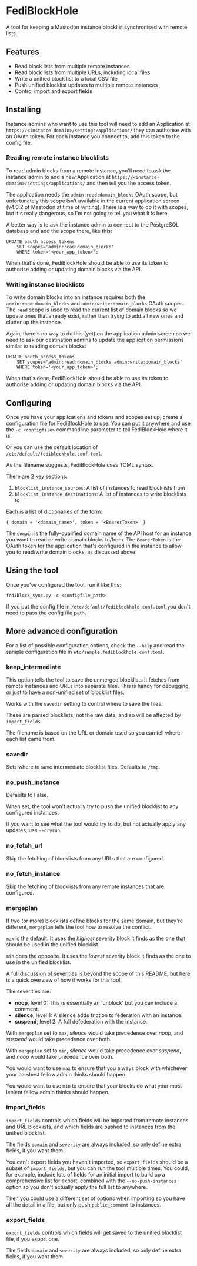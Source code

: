 # FediBlockHole

A tool for keeping a Mastodon instance blocklist synchronised with remote lists.

## Features

 - Read block lists from multiple remote instances
 - Read block lists from multiple URLs, including local files
 - Write a unified block list to a local CSV file
 - Push unified blocklist updates to multiple remote instances
 - Control import and export fields

## Installing

Instance admins who want to use this tool will need to add an Application at
`https://<instance-domain>/settings/applications/` they can authorise with an
OAuth token. For each instance you connect to, add this token to the config file.

### Reading remote instance blocklists

To read admin blocks from a remote instance, you'll need to ask the instance admin to add a new Application at `https://<instance-domain>/settings/applications/` and then tell you the access token.

The application needs the `admin:read:domain_blocks` OAuth scope, but unfortunately this
scope isn't available in the current application screen (v4.0.2 of Mastodon at
time of writing). There is a way to do it with scopes, but it's really
dangerous, so I'm not going to tell you what it is here.

A better way is to ask the instance admin to connect to the PostgreSQL database
and add the scope there, like this:

```
UPDATE oauth_access_tokens
    SET scopes='admin:read:domain_blocks'
    WHERE token='<your_app_token>';
```

When that's done, FediBlockHole should be able to use its token to authorise
adding or updating domain blocks via the API.

### Writing instance blocklists

To write domain blocks into an instance requires both the
`admin:read:domain_blocks` and `admin:write:domain_blocks` OAuth scopes. The
`read` scope is used to read the current list of domain blocks so we update ones
that already exist, rather than trying to add all new ones and clutter up the
instance.

Again, there's no way to do this (yet) on the application admin
screen so we need to ask our destination admins to update the application
permissions similar to reading domain blocks:

```
UPDATE oauth_access_tokens
    SET scopes='admin:read:domain_blocks admin:write:domain_blocks'
    WHERE token='<your_app_token>';
```

When that's done, FediBlockHole should be able to use its token to authorise
adding or updating domain blocks via the API.

## Configuring

Once you have your applications and tokens and scopes set up, create a
configuration file for FediBlockHole to use. You can put it anywhere and use the
`-c <configfile>` commandline parameter to tell FediBlockHole where it is.

Or you can use the default location of `/etc/default/fediblockhole.conf.toml`.

As the filename suggests, FediBlockHole uses TOML syntax.

There are 2 key sections:

 1. `blocklist_instance_sources`: A list of instances to read blocklists from
 1. `blocklist_instance_destinations`: A list of instances to write blocklists to

Each is a list of dictionaries of the form:
```
{ domain = '<domain_name>', token = '<BearerToken>' }
```

The `domain` is the fully-qualified domain name of the API host for an instance
you want to read or write domain blocks to/from. The `BearerToken` is the OAuth
token for the application that's configured in the instance to allow you to
read/write domain blocks, as discussed above.

## Using the tool

Once you've configured the tool, run it like this:

```
fediblock_sync.py -c <configfile_path>
```

If you put the config file in `/etc/default/fediblockhole.conf.toml` you don't need to pass the config file path.

## More advanced configuration

For a list of possible configuration options, check the `--help` and read the
sample configuration file in `etc/sample.fediblockhole.conf.toml`.

### keep_intermediate

This option tells the tool to save the unmerged blocklists it fetches from
remote instances and URLs into separate files. This is handy for debugging, or
just to have a non-unified set of blocklist files.

Works with the `savedir` setting to control where to save the files.

These are parsed blocklists, not the raw data, and so will be affected by `import_fields`.

The filename is based on the URL or domain used so you can tell where each list came from.

### savedir

Sets where to save intermediate blocklist files. Defaults to `/tmp`.

### no_push_instance

Defaults to False.

When set, the tool won't actually try to push the unified blocklist to any
configured instances.

If you want to see what the tool would try to do, but not actually apply any
updates, use `--dryrun`.

### no_fetch_url

Skip the fetching of blocklists from any URLs that are configured.

### no_fetch_instance

Skip the fetching of blocklists from any remote instances that are configured.

### mergeplan

If two (or more) blocklists define blocks for the same domain, but they're
different, `mergeplan` tells the tool how to resolve the conflict.

`max` is the default. It uses the _highest_ severity block it finds as the one
that should be used in the unified blocklist.

`min` does the opposite. It uses the _lowest_ severity block it finds as the one
to use in the unified blocklist.

A full discussion of severities is beyond the scope of this README, but here is
a quick overview of how it works for this tool.

The severities are:

 - **noop**, level 0: This is essentially an 'unblock' but you can include a
   comment.
 - **silence**, level 1: A silence adds friction to federation with an instance.
 - **suspend**, level 2: A full defederation with the instance.

With `mergeplan` set to `max`, _silence_ would take precedence over _noop_, and
_suspend_ would take precedence over both.

With `mergeplan` set to `min`, _silence_ would take precedence over _suspend_,
and _noop_ would take precedence over both.

You would want to use `max` to ensure that you always block with whichever your
harshest fellow admin thinks should happen.

You would want to use `min` to ensure that your blocks do what your most lenient
fellow admin thinks should happen.

### import_fields

`import_fields` controls which fields will be imported from remote
instances and URL blocklists, and which fields are pushed to instances from the
unified blocklist.

The fields `domain` and `severity` are always included, so only define extra
fields, if you want them.

You can't export fields you haven't imported, so `export_fields` should be a
subset of `import_fields`, but you can run the tool multiple times. You could,
for example, include lots of fields for an initial import to build up a
comprehensive list for export, combined with the `--no-push-instances` option so
you don't actually apply the full list to anywhere.

Then you could use a different set of options when importing so you have all the
detail in a file, but only push `public_comment` to instances.

### export_fields

`export_fields` controls which fields will get saved to the unified blocklist
file, if you export one.

The fields `domain` and `severity` are always included, so only define extra
fields, if you want them.